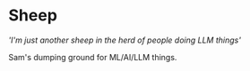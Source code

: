 # Sheep

_'I'm just another sheep in the herd of people doing LLM things'_

Sam's dumping ground for ML/AI/LLM things.
